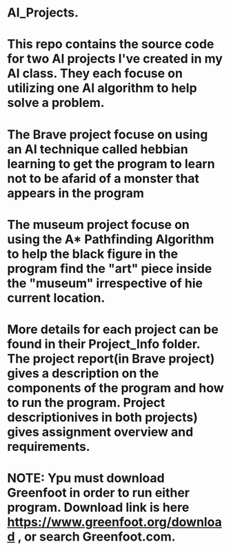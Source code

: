# AI_Projects.
# This repo contains the source code for two AI projects I've created in my AI class. They each focuse on utilizing one AI algorithm to help solve a problem.

# The Brave project focuse on using an AI technique called hebbian learning to get the program to learn not to be afarid of a monster that appears in the program 

# The museum project focuse on using the A* Pathfinding Algorithm to help the black figure in the program find the "art" piece inside the "museum" irrespective of hie current location.

# More details for each project can be found in their Project_Info folder. The project report(in Brave project) gives a description on the components of the program and how to run the program. Project descriptionives in both projects) gives assignment overview and requirements. 

# NOTE: Ypu must download Greenfoot in order to run either program. Download link is here https://www.greenfoot.org/download , or search Greenfoot.com.
